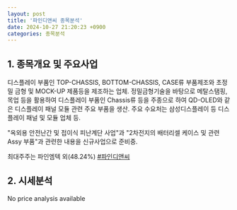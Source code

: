 ```yaml
---
layout: post
title: '파인디앤씨 종목분석'
date: 2024-10-27 21:20:23 +0900
categories: 종목분석
---
```


## 1. 종목개요 및 주요사업

디스플레이 부품인 TOP-CHASSIS, BOTTOM-CHASSIS, CASE류 부품제조와 초정밀 금형 및 MOCK-UP 제품등을 제조하는 업체. 정밀금형기술을 바탕으로 메탈스탬핑, 목업 등을 활용하여 디스플레이 부품인 Chassis류 등을 주종으로 하여 QD-OLED와 같은 디스플레이 패널 모듈 관련 주요 부품을 생산. 주요 수요처는 삼성디스플레이 등 디스플레이 패널 및 모듈 업체 등.

"옥외용 안전난간 및 접이식 피난계단 사업"과 "2차전지의 배터리셀 케이스 및 관련 Assy 부품"과 관련한 내용을 신규사업으로 준비중.

최대주주는 파인엠텍 외(48.24%)
[#파인디앤씨](#)

## 2. 시세분석

No price analysis available
